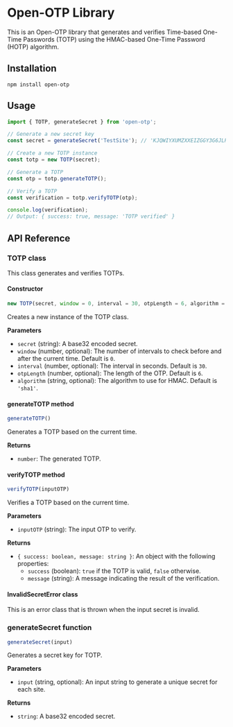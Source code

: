 # Open-OTP Library

This is an Open-OTP library that generates and verifies Time-based One-Time Passwords (TOTP) using the HMAC-based One-Time Password (HOTP) algorithm.

## Installation

```
npm install open-otp
```

## Usage

```javascript
import { TOTP, generateSecret } from 'open-otp';

// Generate a new secret key
const secret = generateSecret('TestSite'); // 'KJQWIYXUMZXXEIZGGY3G6JLRRN5SWKCN'

// Create a new TOTP instance
const totp = new TOTP(secret);

// Generate a TOTP
const otp = totp.generateTOTP();

// Verify a TOTP
const verification = totp.verifyTOTP(otp);

console.log(verification);
// Output: { success: true, message: 'TOTP verified' }
```

## API Reference

### TOTP class

This class generates and verifies TOTPs.

#### Constructor

```javascript
new TOTP(secret, window = 0, interval = 30, otpLength = 6, algorithm = 'sha1')
```

Creates a new instance of the TOTP class.

**Parameters**

- `secret` (string): A base32 encoded secret.
- `window` (number, optional): The number of intervals to check before and after the current time. Default is `0`.
- `interval` (number, optional): The interval in seconds. Default is `30`.
- `otpLength` (number, optional): The length of the OTP. Default is `6`.
- `algorithm` (string, optional): The algorithm to use for HMAC. Default is `'sha1'`.

#### generateTOTP method

```javascript
generateTOTP()
```

Generates a TOTP based on the current time.

**Returns**

- `number`: The generated TOTP.

#### verifyTOTP method

```javascript
verifyTOTP(inputOTP)
```

Verifies a TOTP based on the current time.

**Parameters**

- `inputOTP` (string): The input OTP to verify.

**Returns**

- `{ success: boolean, message: string }`: An object with the following properties:
  - `success` (boolean): `true` if the TOTP is valid, `false` otherwise.
  - `message` (string): A message indicating the result of the verification.

#### InvalidSecretError class

This is an error class that is thrown when the input secret is invalid.

### generateSecret function

```javascript
generateSecret(input)
```

Generates a secret key for TOTP.

**Parameters**

- `input` (string, optional): An input string to generate a unique secret for each site.

**Returns**

- `string`: A base32 encoded secret.